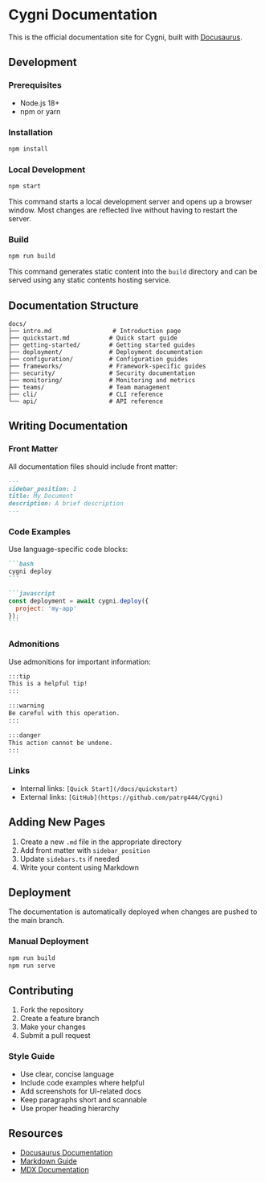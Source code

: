 # Cygni Documentation

This is the official documentation site for Cygni, built with [Docusaurus](https://docusaurus.io/).

## Development

### Prerequisites

- Node.js 18+
- npm or yarn

### Installation

```bash
npm install
```

### Local Development

```bash
npm start
```

This command starts a local development server and opens up a browser window. Most changes are reflected live without having to restart the server.

### Build

```bash
npm run build
```

This command generates static content into the `build` directory and can be served using any static contents hosting service.

## Documentation Structure

```
docs/
├── intro.md                 # Introduction page
├── quickstart.md           # Quick start guide
├── getting-started/        # Getting started guides
├── deployment/             # Deployment documentation
├── configuration/          # Configuration guides
├── frameworks/             # Framework-specific guides
├── security/               # Security documentation
├── monitoring/             # Monitoring and metrics
├── teams/                  # Team management
├── cli/                    # CLI reference
└── api/                    # API reference
```

## Writing Documentation

### Front Matter

All documentation files should include front matter:

```markdown
---
sidebar_position: 1
title: My Document
description: A brief description
---
```

### Code Examples

Use language-specific code blocks:

````markdown
```bash
cygni deploy
```

```javascript
const deployment = await cygni.deploy({
  project: 'my-app'
});
```
````

### Admonitions

Use admonitions for important information:

```markdown
:::tip
This is a helpful tip!
:::

:::warning
Be careful with this operation.
:::

:::danger
This action cannot be undone.
:::
```

### Links

- Internal links: `[Quick Start](/docs/quickstart)`
- External links: `[GitHub](https://github.com/patrg444/Cygni)`

## Adding New Pages

1. Create a new `.md` file in the appropriate directory
2. Add front matter with `sidebar_position`
3. Update `sidebars.ts` if needed
4. Write your content using Markdown

## Deployment

The documentation is automatically deployed when changes are pushed to the main branch.

### Manual Deployment

```bash
npm run build
npm run serve
```

## Contributing

1. Fork the repository
2. Create a feature branch
3. Make your changes
4. Submit a pull request

### Style Guide

- Use clear, concise language
- Include code examples where helpful
- Add screenshots for UI-related docs
- Keep paragraphs short and scannable
- Use proper heading hierarchy

## Resources

- [Docusaurus Documentation](https://docusaurus.io/docs)
- [Markdown Guide](https://www.markdownguide.org/)
- [MDX Documentation](https://mdxjs.com/)